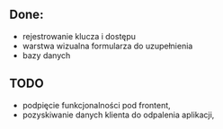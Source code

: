 ## Done:
- rejestrowanie klucza i dostępu
- warstwa wizualna formularza do uzupełnienia
- bazy danych

## TODO
- podpięcie funkcjonalności pod frontent,
- pozyskiwanie danych klienta do odpalenia aplikacji,
